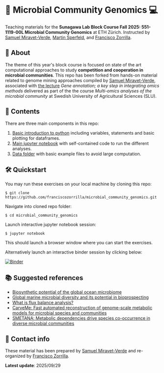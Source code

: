 # 🧬 Microbial Community Genomics 💻

Teaching materials for the **Sunagawa Lab Block Course Fall 2025: 551-1119-00L Microbial Community Genomics** at ETH Zürich. Instructed by [Samuel Miravet-Verde](https://github.com/samuelmiver), [Martin Sperfeld](https://github.com/martsper), and [Francisco Zorrilla](https://github.com/franciscozorrilla).

## 📰 About

The theme of this year's block course is focused on state of the art computational approaches to study **competition and cooperation in microbial communities**. This repo has been forked from hands-on material related to genome mining approaches compiled by [Samuel Miravet-Verde](https://github.com/samuelmiver), associated with [the lecture](https://docs.google.com/presentation/d/1iad5MKHSTRdqDJgdIiTemxh5WUb9z7kTxrSJEfBV_tU/edit?usp=sharing) *Gene annotation; a key step in integrating omics methods* delivered as part of the the course *Multi-omics analyses of the microbial community* at Swedish University of Agricultural Sciences (SLU).

## 🧰 Contents

There are three main components in this repo:

1. [Basic introduction to python](./introduction_to_python.ipynb) including variables, statements and basic plotting for dataframes. 
2. [Main jupyter notebook](./hands_on_genome_mining.ipynb) with self-contained code to run the different analyses. 
3. [Data folder](./data) with basic example files to avoid large computation.


## 🛠️ Quickstart

You may run these exercises on your local machine by cloning this repo:

```
$ git clone https://github.com/franciscozorrilla/microbial_community_genomics.git
```

Navigate into cloned repo folder:

```
$ cd microbial_community_genomics
```

Launch interactive jupyter notebook session:

```
$ jupyter notebook
```

This should launch a browser window where you can start the exercises.

Alternatively launch an interactive binder session by clicking below:

[![Binder](https://mybinder.org/badge_logo.svg)](https://mybinder.org/v2/gh/franciscozorrilla/microbial_community_genomics/HEAD)

## 📚 Suggested references

- [Biosynthetic potential of the global ocean microbiome](https://www.nature.com/articles/s41586-022-04862-3)
- [Global marine microbial diversity and its potential in bioprospecting](https://www.nature.com/articles/s41586-024-07891-2)
- [What is flux balance analysis?](https://www.nature.com/articles/nbt.1614)
- [CarveMe: Fast automated reconstruction of genome-scale metabolic models for microbial species and communities](https://academic.oup.com/nar/article/46/15/7542/5042022)
- [SMETANA: Metabolic dependencies drive species co-occurrence in diverse microbial communities](https://www.pnas.org/content/112/20/6449)


## 🪪 Contact info

These material has been prepared by [Samuel Miravet-Verde](https://github.com/samuelmiver) and re-organized by [Francisco Zorrilla](https://github.com/franciscozorrilla).

**Latest update**: 2025/09/29
